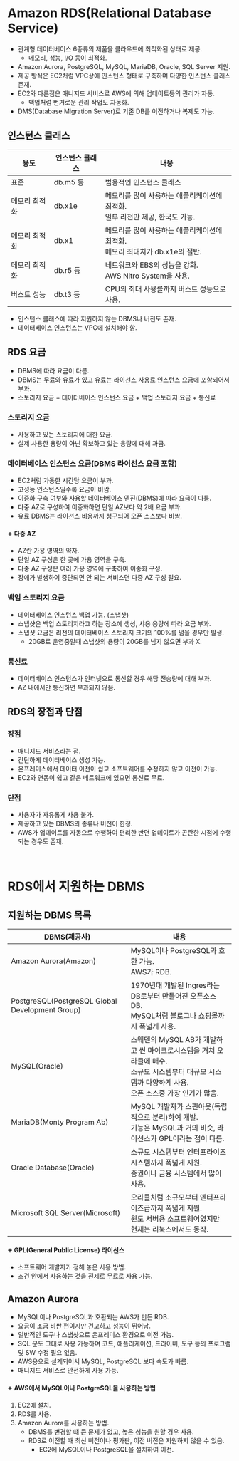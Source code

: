 # Amazon RDS(Relational Database Service)

* 관계형 데이터베이스 6종류의 제품을 클라우드에 최적화된 상태로 제공.
    * 메모리, 성능, I/O 등이 최적화.
* Amazon Aurora, PostgreSQL, MySQL, MariaDB, Oracle, SQL Server 지원.
* 제공 방식은 EC2처럼 VPC상에 인스턴스 형태로 구축하며 다양한 인스턴스 클래스 존재.
* EC2와 다른점은 매니지드 서비스로 AWS에 의해 업데이트등의 관리가 자동.
    * 백업처럼 번거로운 관리 작업도 자동화.
* DMS(Database Migration Server)로 기존 DB를 이전하거나 복제도 가능.

## 인스턴스 클래스

|용도|인스턴스 클래스|내용|
|---|---|---|
|표준|db.m5 등|범용적인 인스턴스 클래스|
|메모리 최적화|db.x1e|메모리를 많이 사용하는 애플리케이션에 최적화.<br/>일부 리전만 제공, 한국도 가능.|
|메모리 최적화|db.x1|메모리를 많이 사용하는 애플리케이션에 최적화.<br/>메모리 최대치가 db.x1e의 절반.|
|메모리 최적화|db.r5 등|네트워크와 EBS의 성능을 강화.<br/>AWS Nitro System을 사용.|
|버스트 성능|db.t3 등|CPU의 최대 사용률까지 버스트 성능으로 사용.|

* 인스턴스 클래스에 따라 지원하지 않는 DBMS나 버전도 존재.
* 데이터베이스 인스턴스는 VPC에 설치해야 함.

## RDS 요금

* DBMS에 따라 요금이 다름.
* DBMS는 무료와 유료가 있고 유료는 라이선스 사용료 인스턴스 요금에 포함되어서 부과.
* 스토리지 요금 + 데이터베이스 인스턴스 요금 + 백업 스토리지 요금 + 통신료

### 스토리지 요금

* 사용하고 있는 스토리지에 대한 요금.
* 실제 사용한 용량이 아닌 확보하고 있는 용량에 대해 과금.

### 데이터베이스 인스턴스 요금(DBMS 라이선스 요금 포함)

* EC2처럼 가동한 시간당 요금이 부과.
* 고성능 인스턴스일수록 요금이 비쌈.
* 이중화 구축 여부와 사용할 데이터베이스 엔진(DBMS)에 따라 요금이 다름.
* 다중 AZ로 구성하여 이중화하면 단일 AZ보다 약 2배 요금 부과.
* 유료 DBMS는 라이선스 비용까지 청구되어 오픈 소스보다 비쌈.

#### ※ 다중 AZ

* AZ란 가용 영역의 약자.
* 단일 AZ 구성은 한 곳에 가용 영역을 구축.
* 다중 AZ 구성은 여러 가용 영역에 구축하여 이중화 구성.
* 장애가 발생하여 중단되면 안 되는 서비스면 다중 AZ 구성 필요.

### 백업 스토리지 요금

* 데이터베이스 인스턴스 백업 가능. (스냅샷)
* 스냅샷은 백업 스토리지라고 하는 장소에 생성, 샤용 용량에 따라 요금 부과.
* 스냅샷 요금은 리전의 데이터베이스 스토리지 크기의 100%를 넘을 경우만 발생.
    * 20GB로 운영중일때 스냅샷의 용량이 20GB를 넘지 않으면 부과 X.

### 통신료

* 데이터베이스 인스턴스가 인터넷으로 통신할 경우 해당 전송량에 대해 부과.
* AZ 내에서만 통신하면 부과되지 않음.

## RDS의 장접과 단점

### 장점

* 매니지드 서비스라는 점.
* 간단하게 데이터베이스 생성 가능.
* 온프레미스에서 데이터 이전이 쉽고 소프트웨어를 수정하지 않고 이전이 가능.
* EC2와 연동이 쉽고 같은 네트워크에 있으면 통신료 무료.

### 단점

* 사용자가 자유롭게 사용 불가.
* 제공하고 있는 DBMS의 종류나 버전이 한정.
* AWS가 업데이트를 자동으로 수행하여 편리한 반면 업데이트가 곤란한 시점에 수행되는 경우도 존재.

<br/>

# RDS에서 지원하는 DBMS

## 지원하는 DBMS 목록

|DBMS(제공사)|내용|
|---|---|
|Amazon Aurora(Amazon)|MySQL이나 PostgreSQL과 호환 가능.<br/> AWS가 RDB.|
|PostgreSQL(PostgreSQL Global Development Group)|1970년대 개발된 Ingres라는 DB로부터 만들어진 오픈소스 DB.<br/>MySQL처럼 블로그나 쇼핑몰까지 폭넓게 사용.|
|MySQL(Oracle)|스웨덴의 MySQL AB가 개발하고 썬 마이크로시스템을 거쳐 오라클에 매수.<br/>소규모 시스템부터 대규모 시스템까 다양하게 사용.<br/>오픈 소스중 가장 인기가 많음.|
|MariaDB(Monty Program Ab)|MySQL 개발자가 스핀아웃(독립적으로 분리)하여 개발.<br/>기능은 MySQL과 거의 비슷, 라이선스가 GPL이라는 점이 다름.|
|Oracle Database(Oracle)|소규모 시스템부터 엔터프라이즈 시스템까지 폭넓게 지원.<br/>증권이나 금융 시스템에서 많이 사용.|
|Microsoft SQL Server(Microsoft)|오라클처럼 소규모부터 엔터프라이즈급까지 폭넓게 지원.<br/>윈도 서버용 소프트웨어였지만 현재는 리눅스에서도 동작.|

#### ※ GPL(General Public License) 라이선스

* 소프트웨어 개발자가 정해 놓은 사용 방법.
* 조건 안에서 사용하는 것을 전제로 무료로 사용 가능.

## Amazon Aurora

* MySQL이나 PostgreSQL과 호환되는 AWS가 만든 RDB.
* 요금이 조금 비싼 편이지만 견고하고 성능이 뛰어남.
* 일반적인 도구나 스냅샷으로 온프레미스 환경으로 이전 가능.
* SQL 문도 그대로 사용 가능하며 코드, 애플리케이션, 드라이버, 도구 등의 프로그램 및 SW 수정 필요 없음.
* AWS용으로 설계되어서 MySQL, PostgreSQL 보다 속도가 빠름.
* 매니지드 서비스로 안전하게 사용 가능.

#### ※ AWS에서 MySQL이나 PostgreSQL을 사용하는 방법

1. EC2에 설치.
1. RDS를 사용.
1. Amazon Aurora를 사용하는 방법.
    * DBMS를 변경할 떄 큰 문제가 없고, 높은 성능을 원할 경우 사용.
    * RDS로 이전할 때 최신 버전이나 평가판, 이전 버전은 지원하지 않을 수 있음.
        * EC2에 MySQL이나 PostgreSQL을 설치하여 이전.
